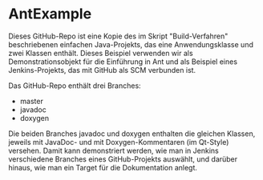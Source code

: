 # AntExample
Dieses GitHub-Repo ist eine Kopie des im Skript "Build-Verfahren" beschriebenen einfachen Java-Projekts, das eine Anwendungsklasse und zwei Klassen enthält. Dieses Beispiel verwenden wir als Demonstrationsobjekt für die Einführung in Ant und als Beispiel eines Jenkins-Projekts, das mit GitHub als SCM verbunden ist. 

Das GitHub-Repo enthält drei Branches:
- master
- javadoc
- doxygen

Die beiden Branches javadoc und doxygen enthalten die gleichen Klassen, jeweils mit JavaDoc- und mit Doxygen-Kommentaren (im Qt-Style) versehen. Damit kann demonstriert werden, wie man in Jenkins verschiedene Branches eines GitHub-Projekts auswählt, und darüber hinaus, wie man ein Target für die Dokumentation anlegt.
